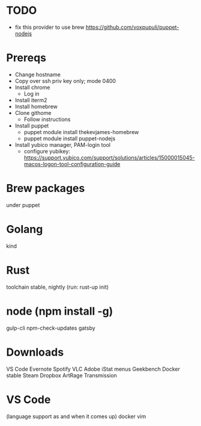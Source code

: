 # TODO
* fix this provider to use brew  https://github.com/voxpupuli/puppet-nodejs

# Prereqs
* Change hostname
* Copy over ssh priv key only; mode 0400
* Install chrome
  * Log in
* Install iterm2
* Install homebrew
* Clone githome
  * Follow instructions
* Install puppet
  * puppet module install thekevjames-homebrew
  * puppet module install puppet-nodejs
* Install yubico manager, PAM-login tool
  * configure yubikey: https://support.yubico.com/support/solutions/articles/15000015045-macos-logon-tool-configuration-guide

# Brew packages
under puppet

# Golang
kind

# Rust
toolchain stable, nightly (run: rust-up init)

# node (npm install -g)
gulp-cli
npm-check-updates
gatsby

# Downloads
VS Code
Evernote
Spotify
VLC
Adobe
iStat menus
Geekbench
Docker stable
Steam
Dropbox
ArtRage
Transmission

# VS Code
(language support as and when it comes up)
docker
vim
